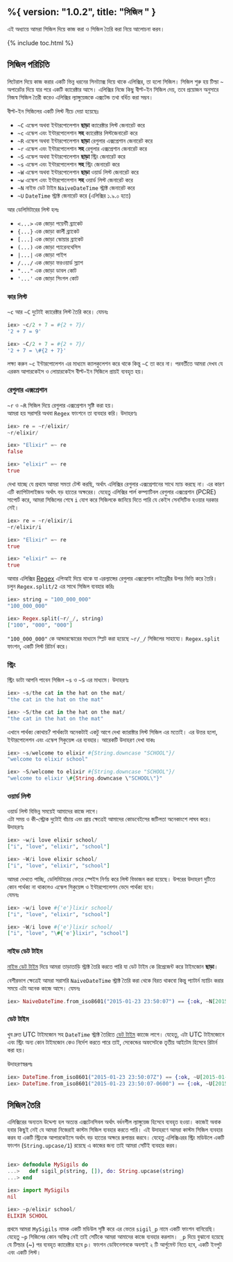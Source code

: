 %{
  version: "1.0.2",
  title: "সিজিল "
}
---

এই অধ্যায়ে আমরা সিজিল দিয়ে কাজ করা ও সিজিল তৈরি করা নিয়ে আলোচনা করব। 

{% include toc.html %}

## সিজিল পরিচিতি

লিটেরাল দিয়ে কাজ করার একটি ভিন্ন ধরনের সিনট্যাক্স দিয়ে থাকে এলিক্সির, তা হলো সিজিল। 
সিজিল শুরু হয় টিল্ডা `~` অপারেটর দিয়ে যার পরে একটি ক্যারেক্টার আসে। 
এলিক্সির নিজে কিছু বীল্ট-ইন সিজিল দেয়, তবে প্রয়োজন অনুসারে নিজস্ব সিজিল তৈরী করেও এলিক্সির ল্যাঙ্গুয়েজকে এক্সটেন্ড তথা বর্ধিত করা সম্ভব।

বীল্ট-ইন সিজিলের একটি লিস্ট নীচে দেয়া হয়েছেঃ 

  - `~C` এস্কেপ অথবা ইন্টারপোলেশান **ছাড়া** ক্যারেক্টার লিস্ট জেনারেট করে
  - `~c` এস্কেপ এবং ইন্টারপোলেশান **সহ** ক্যারেক্টার লিস্টজেনারেট করে
  - `~R` এস্কেপ অথবা ইন্টারপোলেশান **ছাড়া** রেগুলার এক্সপ্রেশান জেনারেট করে
  - `~r` এস্কেপ এবং ইন্টারপোলেশান **সহ** রেগুলার এক্সপ্রেশান জেনারেট করে
  - `~S` এস্কেপ অথবা ইন্টারপোলেশান **ছাড়া** স্ট্রিং জেনারেট করে
  - `~s` এস্কেপ এবং ইন্টারপোলেশান **সহ** স্ট্রিং জেনারেট করে
  - `~W` এস্কেপ অথবা ইন্টারপোলেশান **ছাড়া** ওয়ার্ড লিস্ট জেনারেট করে
  - `~w` এস্কেপ এবং ইন্টারপোলেশান **সহ** ওয়ার্ড লিস্ট জেনারেট করে
  - `~N` নাইভ ডেট টাইম `NaiveDateTime` স্ট্রাক্ট জেনারেট করে
  - `~U` `DateTime` স্ট্রাক্ট জেনারেট করে (এলিক্সির ১.৯.০ হতে)

আর ডেলিমিটারের লিস্ট হলঃ 

  - `<...>` এক জোড়া পয়েন্টী ব্র্যাকেট
  - `{...}` এক জোড়া কার্লী ব্র্যাকেট
  - `[...]` এক জোড়া স্কোয়ার ব্র্যাকেট
  - `(...)` এক জোড়া প্যারেনথেসিস
  - `|...|` এক জোড়া পাইপ
  - `/.../` এক জোড়া ফরওয়ার্ড স্ল্যাশ
  - `"..."` এক জোড়া ডাবল কোট
  - `'...'` এক জোড়া সিংগল কোট

### কার লিস্ট 

`~c` আর `~C` দুটোই ক্যারেক্টার লিস্ট তৈরি করে।
যেমনঃ

```elixir
iex> ~c/2 + 7 = #{2 + 7}/
'2 + 7 = 9'

iex> ~C/2 + 7 = #{2 + 7}/
'2 + 7 = \#{2 + 7}'
```

লক্ষ্য করুন `~c` ইন্টারপোলেশন এর মাধ্যমে ক্যালকুলেশন করে থাকে কিন্তু `~C` তা করে না। 
পরবর্তীতে আমরা দেখব যে এরকম আপারকেইস ও লোয়ারকেইস বীল্ট-ইন সিজিলে প্রায়ই ব্যবহৃত হয়।

### রেগুলার এক্সপ্রেশান 

`~r` ও `~R` সিজিল দিয়ে রেগুলার এক্সপ্রেশান সৃষ্টি করা হয়।  
আমরা হয় সরাসরি অথবা `Regex` ফাংশনে তা ব্যবহার করি।
উদাহরণঃ  

```elixir
iex> re = ~r/elixir/
~r/elixir/

iex> "Elixir" =~ re
false

iex> "elixir" =~ re
true
```

দেখা যাচ্ছে যে প্রথমে আমরা সমতা টেস্ট করছি, অর্থাৎ এলিক্সির রেগুলার এক্সপ্রেশানের সাথে ম্যাচ করছে না। 
এর কারণ এটি ক্যাপিটালাইজড অর্থাৎ বড় হাতের অক্ষরের। 
যেহেতু এলিক্সির পার্ল কম্প্যাটিবল রেগুলার এক্সপ্রেশান (PCRE) সাপোর্ট করে, আমরা সিজিলের শেষে `i` যোগ করে সিজিলকে জানিয়ে দিতে পারি যে কেইস সেনসিটিভ হওয়ার দরকার নেই। 

```elixir
iex> re = ~r/elixir/i
~r/elixir/i

iex> "Elixir" =~ re
true

iex> "elixir" =~ re
true
```

আবার এলিক্সির [Regex](https://hexdocs.pm/elixir/Regex.html) এপিআই দিয়ে থাকে যা এরল্যাঙ্গের রেগুলার এক্সপ্রেশান লাইব্রেরীর উপর ভিত্তি করে তৈরি। 
চলুন `Regex.split/2` এর সাথে সিজিল ব্যবহার করিঃ 

```elixir
iex> string = "100_000_000"
"100_000_000"

iex> Regex.split(~r/_/, string)
["100", "000", "000"]
```

`"100_000_000"` কে আন্ডারস্কোরের মাধ্যমে স্প্লিট করা হয়েছে  `~r/_/` সিজিলের সাহায্যে। 
`Regex.split` ফাংশন, একটি লিস্ট রিটার্ন করে।

### স্ট্রিং 

স্ট্রিং ডাটা আপনি পাবেন সিজিল `~s` ও `~S` এর মাধ্যমে।
উদাহরণঃ

```elixir
iex> ~s/the cat in the hat on the mat/
"the cat in the hat on the mat"

iex> ~S/the cat in the hat on the mat/
"the cat in the hat on the mat"
```

এখানে পার্থক্য কোথায়? পার্থক্যটা অনেকটাই একটু আগে দেখা ক্যারাক্টার লিস্ট সিজিল এর মতোই। 
এর উত্তর হলো, ইন্টারপোলেশন এবং এস্কেপ সিকুয়েন্স এর ব্যবহার। 
আরেকটি উদাহরণ দেখা যাকঃ 

```elixir
iex> ~s/welcome to elixir #{String.downcase "SCHOOL"}/
"welcome to elixir school"

iex> ~S/welcome to elixir #{String.downcase "SCHOOL"}/
"welcome to elixir \#{String.downcase \"SCHOOL\"}"
```

### ওয়ার্ড লিস্ট 

ওয়ার্ড লিস্ট বিভিন্ন সময়েই আমাদের কাজে লাগে।  
এটা সময় ও কী-স্ট্রোক দুটোই বাঁচায় এবং প্রায় ক্ষেত্রেই আমাদের কোডবেইসের জটিলতা অনেকাংশে লাঘব করে। 
উদাহরণঃ

```elixir
iex> ~w/i love elixir school/
["i", "love", "elixir", "school"]

iex> ~W/i love elixir school/
["i", "love", "elixir", "school"]
```

আমরা দেখতে পাচ্ছি, ডেলিমিটারের ভেতর স্পেইস নির্ণয় করে লিস্ট বিভাজন করা হয়েছে। 
উপরের উদাহরণ দুটিতে কোন পার্থক্য না থাকলেও 
এস্কেপ সিকুয়েন্স ও ইন্টারপোলেশন ভেদে পার্থক্য হবে।  
যেমনঃ 

```elixir
iex> ~w/i love #{'e'}lixir school/
["i", "love", "elixir", "school"]

iex> ~W/i love #{'e'}lixir school/
["i", "love", "\#{'e'}lixir", "school"]
```

### নাইভ ডেট টাইম 

[নাইভ ডেট টাইম](https://hexdocs.pm/elixir/NaiveDateTime.html) দিয়ে আমরা তাড়াতাড়ি স্ট্রাক্ট তৈরি করতে পারি যা ডেট টাইম কে রিপ্রেজেন্ট করে টাইমজোন **ছাড়া**। 

বেশীরভাগ ক্ষেত্রেই আমরা সরাসরি `NaiveDateTime` স্ট্রাক্ট তৈরি করা থেকে বিরত থাকবো
কিন্তু প্যাটার্ন ম্যাচিং করার সময়ে এটা অনেক কাজে আসে।
যেমনঃ

```elixir
iex> NaiveDateTime.from_iso8601("2015-01-23 23:50:07") == {:ok, ~N[2015-01-23 23:50:07]}
```

### ডেট টাইম 

খুব দ্রুত UTC টাইমজোন সহ `DateTime` স্ট্রাক্ট তৈরিতে [ডেট টাইম](https://hexdocs.pm/elixir/DateTime.html) কাজেে লাগে। 
যেহেতু, এটা UTC টাইমজোনে এবং স্ট্রিং অন্য কোন টাইমজোন কেও নির্দেশ করতে পারে তাই, 
সেকেন্ডের অফসেটকে 
তৃতীয় আইটেম হিসেবে রিটার্ন করা হয়।    

উদাহরণস্বরূপঃ

```elixir
iex> DateTime.from_iso8601("2015-01-23 23:50:07Z") == {:ok, ~U[2015-01-23 23:50:07Z], 0}
iex> DateTime.from_iso8601("2015-01-23 23:50:07-0600") == {:ok, ~U[2015-01-24 05:50:07Z], -21600}
```

## সিজিল তৈরি

এলিক্সিরের অন্যতম উদ্দেশ্য হল অত্যন্ত এক্সটেনসিবল অর্থাৎ বর্ধনশীল ল্যাঙ্গুয়েজ হিসেবে ব্যবহৃত হওয়া। 
কাজেই অবাক হবার কিছুই নেই যে আমরা নিজেরাই কাস্টম সিজিল ব্যবহার করতে পারি। 
এই উদাহরণে আমরা কাস্টম সিজিল ব্যবহার করব যা একটি স্ট্রিংকে আপারকেইসে অর্থাৎ বড় হাতের অক্ষরে রূপান্তর করবে। 
যেহেতু এলিক্সিএরর স্ট্রিং মডিউলে একটি ফাংশন (`String.upcase/1`) রয়েছে এ কাজের জন্য তাই আমরা সেটিই ব্যবহার করব। 

```elixir

iex> defmodule MySigils do
...>   def sigil_p(string, []), do: String.upcase(string)
...> end

iex> import MySigils
nil

iex> ~p/elixir school/
ELIXIR SCHOOL
```

প্রথমে আমরা `MySigils` নামক একটি মডিউল সৃষ্টি করে এর ভেতর `sigil_p` নামে একটি ফাংশন বানিয়েছি। 
যেহেতু `~p` সিজিলের কোন অস্তিত্ব নেই তাই সেটিকে আমরা আমাদের কাজে ব্যবহার করলাম। 
`_p` দিয়ে বুঝানো হয়েছে যে টিল্ডার (~) পর ব্যবহৃত ক্যারেক্টার হবে `p`। 
ফাংশন ডেফিনেশনকে অবশ্যই ২ টি আর্গুমেন্ট নিতে হবে, একটি ইনপুট এবং একটি লিস্ট। 

